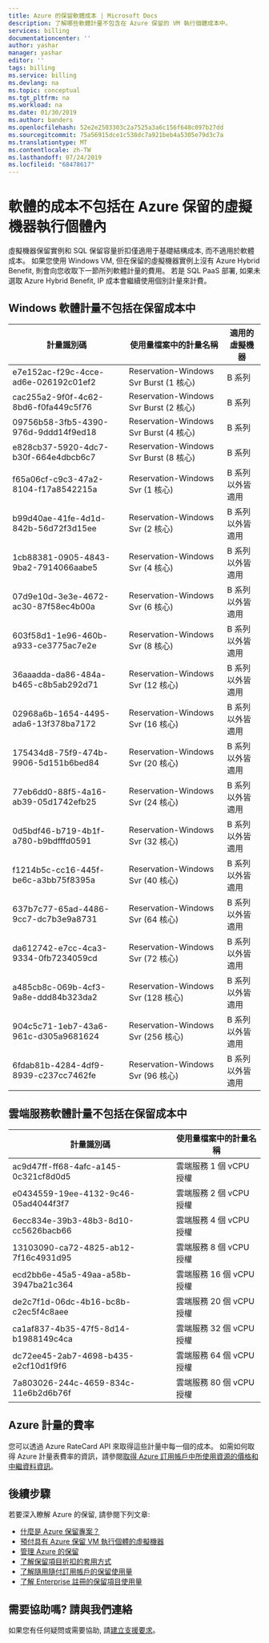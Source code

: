 ```yaml
---
title: Azure 的保留軟體成本 | Microsoft Docs
description: 了解哪些軟體計量不包含在 Azure 保留的 VM 執行個體成本中。
services: billing
documentationcenter: ''
author: yashar
manager: yashar
editor: ''
tags: billing
ms.service: billing
ms.devlang: na
ms.topic: conceptual
ms.tgt_pltfrm: na
ms.workload: na
ms.date: 01/30/2019
ms.author: banders
ms.openlocfilehash: 52e2e2503303c2a7525a3a6c156f648c097b27dd
ms.sourcegitcommit: 75a56915dce1c538dc7a921beb4a5305e79d3c7a
ms.translationtype: MT
ms.contentlocale: zh-TW
ms.lasthandoff: 07/24/2019
ms.locfileid: "68478617"
---
```

# <a name="software-costs-not-included-with-azure-reserved-vm-instances"></a>軟體的成本不包括在 Azure 保留的虛擬機器執行個體內

虛擬機器保留實例和 SQL 保留容量折扣僅適用于基礎結構成本, 而不適用於軟體成本。 如果您使用 Windows VM, 但在保留的虛擬機器實例上沒有 Azure Hybrid Benefit, 則會向您收取下一節所列軟體計量的費用。 若是 SQL PaaS 部署, 如果未選取 Azure Hybrid Benefit, IP 成本會繼續使用個別計量來計費。

## <a name="windows-software-meters-not-included-in-reservation-cost"></a>Windows 軟體計量不包括在保留成本中

| 計量識別碼 | 使用量檔案中的計量名稱 | 適用的虛擬機器 |
| ------- | ------------------------| --- |
| e7e152ac-f29c-4cce-ad6e-026192c01ef2 | Reservation-Windows Svr Burst (1 核心) | B 系列 |
| cac255a2-9f0f-4c62-8bd6-f0fa449c5f76 | Reservation-Windows Svr Burst (2 核心) | B 系列 |
| 09756b58-3fb5-4390-976d-9ddd14f9ed18 | Reservation-Windows Svr Burst (4 核心) | B 系列 |
| e828cb37-5920-4dc7-b30f-664e4dbcb6c7 | Reservation-Windows Svr Burst (8 核心) | B 系列 |
| f65a06cf-c9c3-47a2-8104-f17a8542215a | Reservation-Windows Svr (1 核心) | B 系列以外皆適用 |
| b99d40ae-41fe-4d1d-842b-56d72f3d15ee | Reservation-Windows Svr (2 核心) | B 系列以外皆適用 |
| 1cb88381-0905-4843-9ba2-7914066aabe5 | Reservation-Windows Svr (4 核心) | B 系列以外皆適用 |
| 07d9e10d-3e3e-4672-ac30-87f58ec4b00a | Reservation-Windows Svr (6 核心) | B 系列以外皆適用 |
| 603f58d1-1e96-460b-a933-ce3775ac7e2e | Reservation-Windows Svr (8 核心) | B 系列以外皆適用 |
| 36aaadda-da86-484a-b465-c8b5ab292d71 | Reservation-Windows Svr (12 核心) | B 系列以外皆適用 |
| 02968a6b-1654-4495-ada6-13f378ba7172 | Reservation-Windows Svr (16 核心) | B 系列以外皆適用 |
| 175434d8-75f9-474b-9906-5d151b6bed84 | Reservation-Windows Svr (20 核心) | B 系列以外皆適用 |
| 77eb6dd0-88f5-4a16-ab39-05d1742efb25 | Reservation-Windows Svr (24 核心) | B 系列以外皆適用 |
| 0d5bdf46-b719-4b1f-a780-b9bdfffd0591 | Reservation-Windows Svr (32 核心) | B 系列以外皆適用 |
| f1214b5c-cc16-445f-be6c-a3bb75f8395a | Reservation-Windows Svr (40 核心) | B 系列以外皆適用 |
| 637b7c77-65ad-4486-9cc7-dc7b3e9a8731 | Reservation-Windows Svr (64 核心) | B 系列以外皆適用 |
| da612742-e7cc-4ca3-9334-0fb7234059cd | Reservation-Windows Svr (72 核心) | B 系列以外皆適用 |
| a485cb8c-069b-4cf3-9a8e-ddd84b323da2 | Reservation-Windows Svr (128 核心) | B 系列以外皆適用 |
| 904c5c71-1eb7-43a6-961c-d305a9681624 | Reservation-Windows Svr (256 核心) | B 系列以外皆適用 |
| 6fdab81b-4284-4df9-8939-c237cc7462fe | Reservation-Windows Svr (96 核心) | B 系列以外皆適用 |

## <a name="cloud-services-software-meters-not-included-in-reservation-cost"></a>雲端服務軟體計量不包括在保留成本中

| 計量識別碼 | 使用量檔案中的計量名稱 |
| ------- | ------------------------|
|ac9d47ff-ff68-4afc-a145-0c321cf8d0d5|雲端服務 1 個 vCPU 授權|
|e0434559-19ee-4132-9c46-05ad4044f3f7|雲端服務 2 個 vCPU 授權|
|6ecc834e-39b3-48b3-8d10-cc5626bacb66|雲端服務 4 個 vCPU 授權|
|13103090-ca72-4825-ab12-7f16c4931d95|雲端服務 8 個 vCPU 授權|
|ecd2bb6e-45a5-49aa-a58b-3947ba21c364|雲端服務 16 個 vCPU 授權|
|de2c7f1d-06dc-4b16-bc8b-c2ec5f4c8aee|雲端服務 20 個 vCPU 授權|
|ca1af837-4b35-47f5-8d14-b1988149c4ca|雲端服務 32 個 vCPU 授權|
|dc72ee45-2ab7-4698-b435-e2cf10d1f9f6|雲端服務 64 個 vCPU 授權|
|7a803026-244c-4659-834c-11e6b2d6b76f|雲端服務 80 個 vCPU 授權|

## <a name="rates-for-azure-meters"></a>Azure 計量的費率

您可以透過 Azure RateCard API 來取得這些計量中每一個的成本。 如需如何取得 Azure 計量表費率的資訊，請參閱[取得 Azure 訂用帳戶中所使用資源的價格和中繼資料資訊](/previous-versions/azure/reference/mt219004(v=azure.100))。

## <a name="next-steps"></a>後續步驟
若要深入瞭解 Azure 的保留, 請參閱下列文章:

- [什麼是 Azure 保留專案？](billing-save-compute-costs-reservations.md)
- [預付具有 Azure 保留 VM 執行個體的虛擬機器](../virtual-machines/windows/prepay-reserved-vm-instances.md)
- [管理 Azure 的保留](billing-manage-reserved-vm-instance.md)
- [了解保留項目折扣的套用方式](billing-understand-vm-reservation-charges.md)
- [了解隨用隨付訂用帳戶的保留使用量](billing-understand-reserved-instance-usage.md)
- [了解 Enterprise 註冊的保留項目使用量](billing-understand-reserved-instance-usage-ea.md)

## <a name="need-help-contact-us"></a>需要協助嗎? 請與我們連絡

如果您有任何疑問或需要協助, 請[建立支援要求](https://go.microsoft.com/fwlink/?linkid=2083458)。
